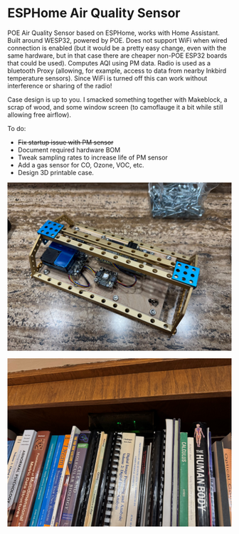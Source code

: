# ESPHome Air Quality Sensor
POE Air Quality Sensor based on ESPHome, works with Home Assistant.
Built around WESP32, powered by POE.  Does not support WiFi when wired connection is enabled (but it would be a pretty easy change, even with the same hardware, but in that case there are cheaper non-POE ESP32 boards that could be used).
Computes AQI using PM data.
Radio is used as a bluetooth Proxy (allowing, for example, access to data from nearby Inkbird temperature sensors).   Since WiFi is turned off this can work without interference or sharing of the radio!

Case design is up to you.  I smacked something together with Makeblock, a scrap of wood, and some window screen (to camoflauge it a bit while still allowing free airflow).

To do: 
- <strike>Fix startup issue with PM sensor</strike>
- Document required hardware BOM
- Tweak sampling rates to increase life of PM sensor
- Add a gas sensor for CO, Ozone, VOC, etc.
- Design 3D printable case.

![Components mounted inside "case"](IMAGES/aqi1.jpg)

![Case mounted inside top of bookshelf](IMAGES/aqi2.jpg)

